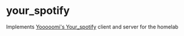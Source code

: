 # your_spotify

Implements [Yooooomi's Your_spotify](https://github.com/Yooooomi/your_spotify) client and server for the homelab

